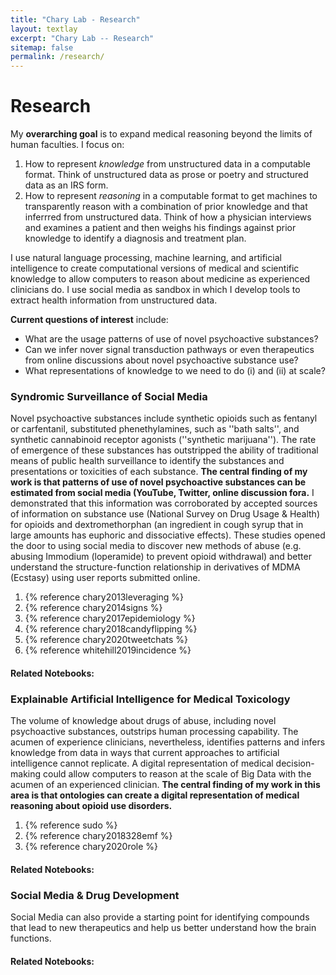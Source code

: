 ```yaml
---
title: "Chary Lab - Research"
layout: textlay
excerpt: "Chary Lab -- Research"
sitemap: false
permalink: /research/
---
```


# Research

My **overarching goal** is to expand medical reasoning beyond the limits of human faculties. I focus on:

1. How to represent *knowledge* from unstructured data in a computable format. Think of unstructured data as prose or poetry and structured data as an IRS form.
1. How to represent *reasoning* in a computable format to get machines to transparently reason with a combination of prior knowledge and that inferrred from unstructured data. Think of how a physician interviews and examines a patient and then weighs his findings against prior knowledge to identify a diagnosis and treatment plan. 

I use natural language processing, machine learning, and artificial intelligence to create computational versions of medical and scientific knowledge to allow computers to reason about medicine as experienced clinicians do. I use social media as sandbox in which I develop tools to extract health information from unstructured data.  

**Current questions of interest** include: 
- What are the usage patterns of use of novel psychoactive substances?
- Can we infer nover signal transduction pathways or even therapeutics from online discussions about novel psychoactive substance use?
- What representations of knowledge to we need to do (i) and (ii) at scale? 


### Syndromic Surveillance of Social Media  
Novel psychoactive substances include synthetic opioids such as fentanyl or carfentanil, substituted phenethylamines, such as ''bath salts'', and synthetic cannabinoid receptor agonists (''synthetic marijuana''). The rate of emergence of these substances has outstripped the ability of traditional means of public health surveillance to identify the substances and presentations or toxicities of each substance. **The central finding of my work is that patterns of use of novel psychoactive substances can be estimated from social media (YouTube, Twitter, online discussion fora.** I demonstrated that this information was corroborated by accepted sources of information on substance use (National Survey on Drug Usage & Health) for opioids and dextromethorphan (an ingredient in cough syrup that in large amounts has euphoric and dissociative effects). These studies opened the door to using social media to discover new methods of abuse (e.g. abusing Immodium (loperamide) to prevent opioid withdrawal) and better understand the structure-function relationship in derivatives of MDMA (Ecstasy) using user reports submitted online. 

1. {% reference chary2013leveraging %}
1. {% reference chary2014signs %}
1. {% reference chary2017epidemiology %}
1. {% reference chary2018candyflipping %}
1. {% reference chary2020tweetchats %}
1. {% reference whitehill2019incidence %}

#### Related Notebooks: 

<!-- nice way to put in a picture ![]({{ site.url }}{{ site.baseurl }}/images/respic/layers_fft.jpg){: style="width: 300px; float: left; border: 10px"} -->


### Explainable Artificial Intelligence for Medical Toxicology
The volume of knowledge about drugs of abuse, including novel psychoactive substances, outstrips human processing capability. The acumen of experience clinicians, nevertheless, identifies patterns and infers knowledge from data in ways that current approaches to artificial intelligence cannot replicate. A digital representation of medical decision-making could allow computers to reason at the scale of Big Data with the acumen of an experienced clinician. **The central finding of my work in this area is that ontologies can create a digital representation of medical reasoning about opioid use disorders.** 

1. {% reference sudo %}
1. {% reference chary2018328emf %}
1. {% reference chary2020role %}


#### Related Notebooks:

### Social Media & Drug Development 
Social Media can also provide a starting point for identifying compounds that lead to new therapeutics and help us better understand how the brain functions. 

#### Related Notebooks:
